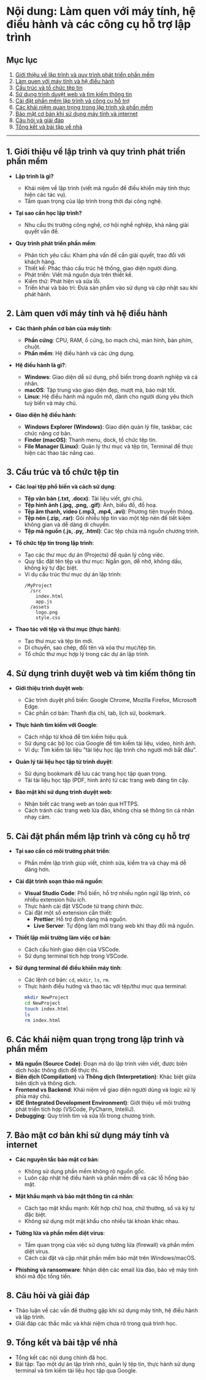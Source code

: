 # Nội dung: Làm quen với máy tính, hệ điều hành và các công cụ hỗ trợ lập trình

## Mục lục
1. [Giới thiệu về lập trình và quy trình phát triển phần mềm](#1-giới-thiệu-về-lập-trình-và-quy-trình-phát-triển-phần-mềm)
2. [Làm quen với máy tính và hệ điều hành](#2-làm-quen-với-máy-tính-và-hệ-điều-hành)
3. [Cấu trúc và tổ chức tệp tin](#3-cấu-trúc-và-tổ-chức-tệp-tin)
4. [Sử dụng trình duyệt web và tìm kiếm thông tin](#4-sử-dụng-trình-duyệt-web-và-tìm-kiếm-thông-tin)
5. [Cài đặt phần mềm lập trình và công cụ hỗ trợ](#5-cài-đặt-phần-mềm-lập-trình-và-công-cụ-hỗ-trợ)
6. [Các khái niệm quan trọng trong lập trình và phần mềm](#6-các-khái-niệm-quan-trọng-trong-lập-trình-và-phần-mềm)
7. [Bảo mật cơ bản khi sử dụng máy tính và internet](#7-bảo-mật-cơ-bản-khi-sử-dụng-máy-tính-và-internet)
8. [Câu hỏi và giải đáp](#8-câu-hỏi-và-giải-đáp)
9. [Tổng kết và bài tập về nhà](#9-tổng-kết-và-bài-tập-về-nhà)

---

## 1. Giới thiệu về lập trình và quy trình phát triển phần mềm
- **Lập trình là gì?**
  - Khái niệm về lập trình (viết mã nguồn để điều khiển máy tính thực hiện các tác vụ).
  - Tầm quan trọng của lập trình trong thời đại công nghệ.
  
- **Tại sao cần học lập trình?**
  - Nhu cầu thị trường công nghệ, cơ hội nghề nghiệp, khả năng giải quyết vấn đề.

- **Quy trình phát triển phần mềm**:
  - Phân tích yêu cầu: Khám phá vấn đề cần giải quyết, trao đổi với khách hàng.
  - Thiết kế: Phác thảo cấu trúc hệ thống, giao diện người dùng.
  - Phát triển: Viết mã nguồn dựa trên thiết kế.
  - Kiểm thử: Phát hiện và sửa lỗi.
  - Triển khai và bảo trì: Đưa sản phẩm vào sử dụng và cập nhật sau khi phát hành.

## 2. Làm quen với máy tính và hệ điều hành
- **Các thành phần cơ bản của máy tính**:
  - **Phần cứng**: CPU, RAM, ổ cứng, bo mạch chủ, màn hình, bàn phím, chuột.
  - **Phần mềm**: Hệ điều hành và các ứng dụng.

- **Hệ điều hành là gì?**:
  - **Windows**: Giao diện dễ sử dụng, phổ biến trong doanh nghiệp và cá nhân.
  - **macOS**: Tập trung vào giao diện đẹp, mượt mà, bảo mật tốt.
  - **Linux**: Hệ điều hành mã nguồn mở, dành cho người dùng yêu thích tuỳ biến và máy chủ.

- **Giao diện hệ điều hành**:
  - **Windows Explorer (Windows)**: Giao diện quản lý file, taskbar, các chức năng cơ bản.
  - **Finder (macOS)**: Thanh menu, dock, tổ chức tệp tin.
  - **File Manager (Linux)**: Quản lý thư mục và tệp tin, Terminal để thực hiện các thao tác nâng cao.

## 3. Cấu trúc và tổ chức tệp tin
- **Các loại tệp phổ biến và cách sử dụng**:
  - **Tệp văn bản (.txt, .docx)**: Tài liệu viết, ghi chú.
  - **Tệp hình ảnh (.jpg, .png, .gif)**: Ảnh, biểu đồ, đồ hoạ.
  - **Tệp âm thanh, video (.mp3, .mp4, .avi)**: Phương tiện truyền thông.
  - **Tệp nén (.zip, .rar)**: Gói nhiều tệp tin vào một tệp nén để tiết kiệm không gian và dễ dàng di chuyển.
  - **Tệp mã nguồn (.js, .py, .html)**: Các tệp chứa mã nguồn chương trình.

- **Tổ chức tệp tin trong lập trình**:
  - Tạo các thư mục dự án (Projects) để quản lý công việc.
  - Quy tắc đặt tên tệp và thư mục: Ngắn gọn, dễ nhớ, không dấu, không ký tự đặc biệt.
  - Ví dụ cấu trúc thư mục dự án lập trình:
    ```plaintext
    /MyProject
      /src
        index.html
        app.js
      /assets
        logo.png
        style.css
    ```

- **Thao tác với tệp và thư mục (thực hành)**:
  - Tạo thư mục và tệp tin mới.
  - Di chuyển, sao chép, đổi tên và xóa thư mục/tệp tin.
  - Tổ chức thư mục hợp lý trong các dự án lập trình.

## 4. Sử dụng trình duyệt web và tìm kiếm thông tin
- **Giới thiệu trình duyệt web**:
  - Các trình duyệt phổ biến: Google Chrome, Mozilla Firefox, Microsoft Edge.
  - Các phần cơ bản: Thanh địa chỉ, tab, lịch sử, bookmark.

- **Thực hành tìm kiếm với Google**:
  - Cách nhập từ khoá để tìm kiếm hiệu quả.
  - Sử dụng các bộ lọc của Google để tìm kiếm tài liệu, video, hình ảnh.
  - Ví dụ: Tìm kiếm tài liệu "tài liệu học lập trình cho người mới bắt đầu".

- **Quản lý tài liệu học tập từ trình duyệt**:
  - Sử dụng bookmark để lưu các trang học tập quan trọng.
  - Tải tài liệu học tập (PDF, hình ảnh) từ các trang web đáng tin cậy.

- **Bảo mật khi sử dụng trình duyệt web**:
  - Nhận biết các trang web an toàn qua HTTPS.
  - Cách tránh các trang web lừa đảo, không chia sẻ thông tin cá nhân nhạy cảm.

## 5. Cài đặt phần mềm lập trình và công cụ hỗ trợ
- **Tại sao cần có môi trường phát triển**:
  - Phần mềm lập trình giúp viết, chỉnh sửa, kiểm tra và chạy mã dễ dàng hơn.

- **Cài đặt trình soạn thảo mã nguồn**:
  - **Visual Studio Code**: Phổ biến, hỗ trợ nhiều ngôn ngữ lập trình, có nhiều extension hữu ích.
  - Thực hành cài đặt VSCode từ trang chính thức.
  - Cài đặt một số extension cần thiết:
    - **Prettier**: Hỗ trợ định dạng mã nguồn.
    - **Live Server**: Tự động làm mới trang web khi thay đổi mã nguồn.
  
- **Thiết lập môi trường làm việc cơ bản**:
  - Cách cấu hình giao diện của VSCode.
  - Sử dụng terminal tích hợp trong VSCode.

- **Sử dụng terminal để điều khiển máy tính**:
  - Các lệnh cơ bản: `cd`, `mkdir`, `ls`, `rm`.
  - Thực hành điều hướng và thao tác với tệp/thư mục qua terminal:
    ```bash
    mkdir NewProject
    cd NewProject
    touch index.html
    ls
    rm index.html
    ```

## 6. Các khái niệm quan trọng trong lập trình và phần mềm
- **Mã nguồn (Source Code)**: Đoạn mã do lập trình viên viết, được biên dịch hoặc thông dịch để thực thi.
- **Biên dịch (Compilation)** và **Thông dịch (Interpretation)**: Khác biệt giữa biên dịch và thông dịch.
- **Frontend vs Backend**: Khái niệm về giao diện người dùng và logic xử lý phía máy chủ.
- **IDE (Integrated Development Environment)**: Giới thiệu về môi trường phát triển tích hợp (VSCode, PyCharm, IntelliJ).
- **Debugging**: Quy trình tìm và sửa lỗi trong chương trình.

## 7. Bảo mật cơ bản khi sử dụng máy tính và internet
- **Các nguyên tắc bảo mật cơ bản**:
  - Không sử dụng phần mềm không rõ nguồn gốc.
  - Luôn cập nhật hệ điều hành và phần mềm để vá các lỗ hổng bảo mật.

- **Mật khẩu mạnh và bảo mật thông tin cá nhân**:
  - Cách tạo mật khẩu mạnh: Kết hợp chữ hoa, chữ thường, số và ký tự đặc biệt.
  - Không sử dụng một mật khẩu cho nhiều tài khoản khác nhau.
  
- **Tường lửa và phần mềm diệt virus**:
  - Tầm quan trọng của việc sử dụng tường lửa (firewall) và phần mềm diệt virus.
  - Cách cài đặt và cập nhật phần mềm bảo mật trên Windows/macOS.

- **Phishing và ransomware**: Nhận diện các email lừa đảo, bảo vệ máy tính khỏi mã độc tống tiền.

## 8. Câu hỏi và giải đáp
- Thảo luận về các vấn đề thường gặp khi sử dụng máy tính, hệ điều hành và lập trình.
- Giải đáp các thắc mắc và khái niệm chưa rõ trong quá trình học.

## 9. Tổng kết và bài tập về nhà
- Tổng kết các nội dung chính đã học.
- Bài tập: Tạo một dự án lập trình nhỏ, quản lý tệp tin, thực hành sử dụng terminal và tìm kiếm tài liệu học tập qua Google.
